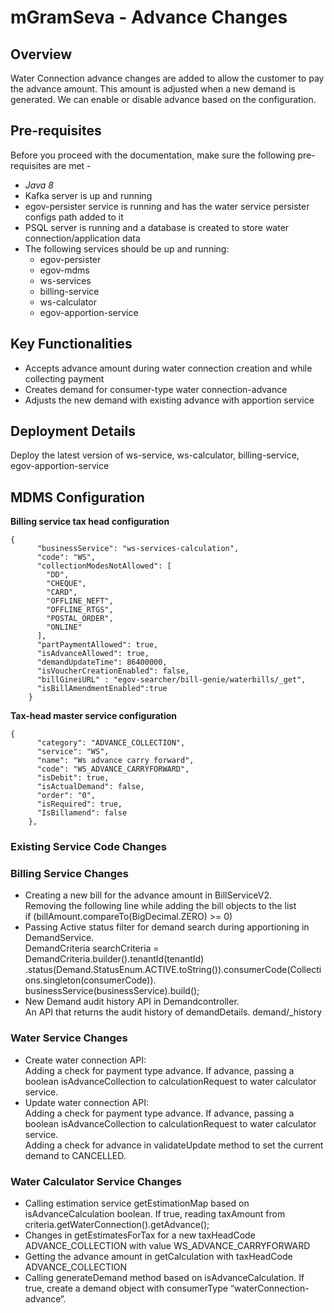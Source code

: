 # mGramSeva - Advance Changes

## **Overview**

Water Connection advance changes are added to allow the customer to pay the advance amount. This amount is adjusted when a new demand is generated. We can enable or disable advance based on the configuration.

## Pre-requisites

Before you proceed with the documentation, make sure the following pre-requisites are met -

* _Java 8_
* Kafka server is up and running
* egov-persister service is running and has the water service persister configs path added to it
* PSQL server is running and a database is created to store water connection/application data
* The following services should be up and running:
  * egov-persister
  * egov-mdms
  * ws-services
  * billing-service
  * ws-calculator
  * egov-apportion-service

## Key Functionalities

* Accepts advance amount during water connection creation and while collecting payment
* Creates demand for consumer-type water connection-advance
* Adjusts the new demand with existing advance with apportion service

## Deployment Details

Deploy the latest version of ws-service, ws-calculator, billing-service, egov-apportion-service

## MDMS Configuration

**Billing service tax head configuration**

```
{
      "businessService": "ws-services-calculation",
      "code": "WS",
      "collectionModesNotAllowed": [
        "DD",
        "CHEQUE",
        "CARD",
        "OFFLINE_NEFT",
        "OFFLINE_RTGS",
        "POSTAL_ORDER",
        "ONLINE"
      ],
      "partPaymentAllowed": true,
      "isAdvanceAllowed": true,
      "demandUpdateTime": 86400000,
      "isVoucherCreationEnabled": false,
      "billGineiURL" : "egov-searcher/bill-genie/waterbills/_get",
      "isBillAmendmentEnabled":true
    }
```

**Tax-head master service configuration**

```
{
      "category": "ADVANCE_COLLECTION",
      "service": "WS",
      "name": "Ws advance carry forward",
      "code": "WS_ADVANCE_CARRYFORWARD",
      "isDebit": true,
      "isActualDemand": false,
      "order": "0",
      "isRequired": true,
      "IsBillamend": false
    },
```

### **Existing Service Code Changes**

### **Billing Service Changes**

* Creating a new bill for the advance amount in BillServiceV2.\
  Removing the following line while adding the bill objects to the list\
  if (billAmount.compareTo(BigDecimal.ZERO) >= 0)
* Passing Active status filter for demand search during apportioning in DemandService.\
  DemandCriteria searchCriteria = DemandCriteria.builder().tenantId(tenantId)\
  .status(Demand.StatusEnum.ACTIVE.toString()).consumerCode(Collections.singleton(consumerCode)). businessService(businessService).build();
* New Demand audit history API in Demandcontroller.\
  An API that returns the audit history of demandDetails. demand/\_history

### **Water Service Changes**

* Create water connection API:\
  Adding a check for payment type advance. If advance, passing a boolean isAdvanceCollection to calculationRequest to water calculator service.
* Update water connection API:\
  Adding a check for payment type advance. If advance, passing a boolean isAdvanceCollection to calculationRequest to water calculator service.\
  Adding a check for advance in validateUpdate method to set the current demand to CANCELLED.

### **Water Calculator Service Changes**

* Calling estimation service getEstimationMap based on isAdvanceCalculation boolean. If true, reading taxAmount from criteria.getWaterConnection().getAdvance();
* Changes in getEstimatesForTax for a new taxHeadCode ADVANCE\_COLLECTION with value WS\_ADVANCE\_CARRYFORWARD
* Getting the advance amount in getCalculation with taxHeadCode ADVANCE\_COLLECTION
* Calling generateDemand method based on isAdvanceCalculation. If true, create a demand object with consumerType “waterConnection-advance“.
